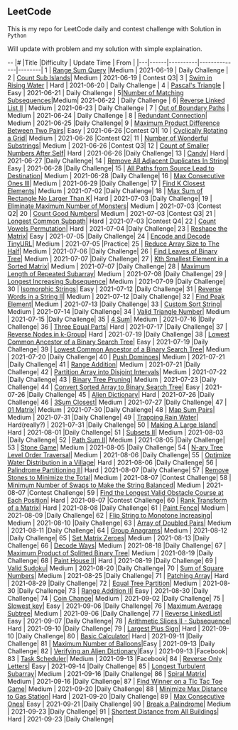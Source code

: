 ## LeetCode

This is my repo for LeetCode daily and contest challenge with Solution in `Python`

Will update with problem and my solution with simple explaination.

--
|\# |Title |Difficulty | Update Time | From |
|---|------|----------|--------------|--------|
1   |  [Range Sum Query](leetcode/1/Readme.md)   |Medium  |   2021-06-19 | Daily Challenge |
2    | [ Count Sub Islands](leetcode/2/Readme.md)| Medium | 2021-06-19 | Contest Q3|
3    | [Swim in Rising Water](leetcode/3/Readme.md) | Hard | 2021-06-20 | Daily Challenge |
4 | [Pascal's Triangle](leetcode/4/Readme.md) | Easy | 2021-06-21 | Daily Challenge |
5|[Number of Matching Subsequences](leetcode/5/Readme.md)|Medium| 2021-06-22 | Daily Challenge |
6| [Reverse Linked List II](leetcode/6/Readme.md) | Medium | 2021-06-23 | Daily Challenge |
7 | [Out of Boundary Paths](leetcode/7/Readme.md) | Medium | 2021-06-24 | Daily Challenge |
8 | [Redundant Connection](leetcode/8/Readme.md)| Medium | 2021-06-25 |Daily Challenge|
9 | [Maximum Product Difference Between Two Pairs](leetcode/9/Readme.md)| Easy | 2021-06-26 |Contest Q1|
10 | [Cyclically Rotating a Grid](leetcode/10/Readme.md)| Medium | 2021-06-26 |Contest Q2|
11 | [Number of Wonderful Substrings](leetcode/11/Readme.md)| Medium | 2021-06-26 |Contest Q3|
12 | [Count of Smaller Numbers After Self](leetcode/12/Readme.md)| Hard | 2021-06-26 |Daily Challenge|
13 | [Candy](leetcode/13/Readme.md)| Hard | 2021-06-27 |Daily Challenge|
14 | [Remove All Adjacent Duplicates In String](leetcode/14/Readme.md)| Easy | 2021-06-28 |Daily Challenge|
15 | [All Paths from Source Lead to Destination](leetcode/15/Readme.md)| Medium | 2021-06-28 |Daily Challenge|
16 | [Max Consecutive Ones III](leetcode/16/Readme.md)| Medium | 2021-06-29 |Daily Challenge|
17 | [Find K Closest Elements](leetcode/17/Readme.md)| Medium | 2021-07-02 |Daily Challenge|
18 | [Max Sum of Rectangle No Larger Than K](leetcode/18/Readme.md)| Hard | 2021-07-03 |Daily Challenge|
19 | [Eliminate Maximum Number of Monsters](leetcode/19/Readme.md)| Medium | 2021-07-03 |Contest Q2|
20 | [Count Good Numbers](leetcode/20/Readme.md)| Medium | 2021-07-03 |Contest Q3|
21 | [Longest Common Subpath](leetcode/21/Readme.md)| Hard | 2021-07-03 |Contest Q4|
22 | [Count Vowels Permutation](leetcode/22/Readme.md)| Hard | 2021-07-04 |Daily Challenge|
23 | [Reshape the Matrix](leetcode/23/Readme.md)| Easy | 2021-07-05 |Daily Challenge|
24 | [Encode and Decode TinyURL](leetcode/24/Readme.md)| Medium | 2021-07-05 |Practice|
25 | [Reduce Array Size to The Half](leetcode/25/Readme.md)| Medium | 2021-07-06 |Daily Challenge|
26 | [Find Leaves of Binary Tree](leetcode/26/Readme.md)| Medium | 2021-07-07 |Daily Challenge|
27 | [Kth Smallest Element in a Sorted Matrix](leetcode/27/Readme.md)| Medium | 2021-07-07 |Daily Challenge|
28 | [Maximum Length of Repeated Subarray](leetcode/28/Readme.md)| Medium | 2021-07-08 |Daily Challenge|
29 | [Longest Increasing Subsequence](leetcode/29/Readme.md)| Medium | 2021-07-09 |Daily Challenge|
30 | [ Isomorphic Strings](leetcode/30/Readme.md)| Easy | 2021-07-12 |Daily Challenge|
31 | [Reverse Words in a String II](leetcode/31/Readme.md)| Medium | 2021-07-12 |Daily Challenge|
32 | [Find Peak Element](leetcode/32/Readme.md)| Medium | 2021-07-13 |Daily Challenge|
33 | [Custom Sort String](leetcode/33/Readme.md)| Medium | 2021-07-14 |Daily Challenge|
34 | [Valid Triangle Number](leetcode/34/Readme.md)| Medium | 2021-07-15 |Daily Challenge|
35 | [4 Sum](leetcode/35/Readme.md)| Medium | 2021-07-16 |Daily Challenge|
36 | [Three Equal Parts](leetcode/36/Readme.md)| Hard | 2021-07-17 |Daily Challenge|
37 | [Reverse Nodes in k-Group](leetcode/37/Readme.md)| Hard | 2021-07-19 |Daily Challenge|
38 | [Lowest Common Ancestor of a Binary Search Tree](leetcode/38/Readme.md)| Easy | 2021-07-19 |Daily Challenge|
39 | [Lowest Common Ancestor of a Binary Search Tree](leetcode/39/Readme.md)| Medium | 2021-07-20 |Daily Challenge|
40 | [Push Dominoes](leetcode/40/Readme.md)| Medium | 2021-07-21 |Daily Challenge|
41 | [Range Addition](leetcode/41/Readme.md)| Medium | 2021-07-21 |Daily Challenge|
42 | [Partition Array into Disjoint Intervals](leetcode/42/Readme.md)| Medium | 2021-07-22 |Daily Challenge|
43 | [Binary Tree Pruning](leetcode/43/Readme.md)| Medium | 2021-07-23 |Daily Challenge|
44 | [Convert Sorted Array to Binary Search Tree](leetcode/44/Readme.md)| Easy | 2021-07-26 |Daily Challenge|
45 | [Alien Dictionary](leetcode/45/Readme.md)| Hard | 2021-07-26 |Daily Challenge|
46 | [3Sum Closest](leetcode/46/Readme.md)| Medium | 2021-07-27 |Daily Challenge|
47 | [01 Matrix](leetcode/47/Readme.md)| Medium | 2021-07-30 |Daily Challenge|
48 | [Map Sum Pairs](leetcode/48/Readme.md)| Medium | 2021-07-31 |Daily Challenge|
49 | [Trapping Rain Water](leetcode/49/Readme.md)| Hard(really?) | 2021-07-31 |Daily Challenge|
50 | [Making A Large Island](leetcode/50/Readme.md)| Hard | 2021-08-01 |Daily Challenge|
51 | [Subsets II](leetcode/51/Readme.md)| Medium | 2021-08-03 |Daily Challenge|
52 | [Path Sum II](leetcode/52/Readme.md)| Medium | 2021-08-05 |Daily Challenge|
53 | [Stone Game](leetcode/53/Readme.md)| Medium | 2021-08-05 |Daily Challenge|
54 | [N-ary Tree Level Order Traversal](leetcode/54/Readme.md)| Medium | 2021-08-06 |Daily Challenge|
55 | [Optimize Water Distribution in a Village](leetcode/55/Readme.md)| Hard | 2021-08-06 |Daily Challenge|
56 | [Palindrome Partitioning II](leetcode/56/Readme.md)| Hard | 2021-08-07 |Daily Challenge|
57 | [Remove Stones to Minimize the Total](leetcode/57/Readme.md)| Medium | 2021-08-07 |Contest Challenge|
58 | [Minimum Number of Swaps to Make the String Balanced](leetcode/58/Readme.md)| Medium | 2021-08-07 |Contest Challenge|
59 | [Find the Longest Valid Obstacle Course at Each Position](leetcode/59/Readme.md)| Hard | 2021-08-07 |Contest Challenge|
60 | [Rank Transform of a Matrix](leetcode/60/Readme.md)| Hard | 2021-08-08 |Daily Challenge|
61 | [ Paint Fence](leetcode/61/Readme.md)| Medium | 2021-08-09 |Daily Challenge|
62 | [Flip String to Monotone Increasing](leetcode/62/Readme.md)| Medium | 2021-08-10 |Daily Challenge|
63 | [Array of Doubled Pairs](leetcode/63/Readme.md)| Medium | 2021-08-11 |Daily Challenge|
64 | [Group Anagrams](leetcode/64/Readme.md)| Medium | 2021-08-12 |Daily Challenge|
65 | [Set Matrix Zeroes](leetcode/65/Readme.md)| Medium | 2021-08-13 |Daily Challenge|
66 | [Decode Ways](leetcode/66/Readme.md)| Medium | 2021-08-18 |Daily Challenge|
67 | [Maximum Product of Splitted Binary Tree](leetcode/67/Readme.md)| Medium | 2021-08-19 |Daily Challenge|
68 | [Paint House II](leetcode/68/Readme.md)| Hard | 2021-08-19 |Daily Challenge|
69 | [Valid Sudoku](leetcode/69/Readme.md)| Medium | 2021-08-20 |Daily Challenge|
70 | [Sum of Square Numbers](leetcode/70/Readme.md)| Medium | 2021-08-25 |Daily Challenge|
71 | [Patching Array](leetcode/71/Readme.md)| Hard | 2021-08-29 |Daily Challenge|
72 | [Equal Tree Partition](leetcode/72/Readme.md)| Medium | 2021-08-30 |Daily Challenge|
73 | [Range Addition II](leetcode/73/Readme.md)| Easy | 2021-08-30 |Daily Challenge|
74 | [Coin Change](leetcode/74/Readme.md)| Medium | 2021-09-02 |Daily Challenge|
75 | [Slowest key](leetcode/75/Readme.md)| Easy | 2021-09-06 |Daily Challenge|
76 | [Maximum Average Subtree](leetcode/76/Readme.md)| Medium | 2021-09-06 |Daily Challenge|
77 | [Reverse LinkedList](leetcode/77/Readme.md)| Easy | 2021-09-07 |Daily Challenge|
78 | [Arithmetic Slices II - Subsequence](leetcode/78/Readme.md)| Hard | 2021-09-10 |Daily Challenge|
79 | [Largest Plus Sign](leetcode/79/Readme.md)| Hard | 2021-09-10 |Daily Challenge|
80 | [Basic Calculator](leetcode/80/Readme.md)| Hard | 2021-09-11 |Daily Challenge|
81 | [Maximum Number of Balloons](leetcode/81/Readme.md)|Easy | 2021-09-13 |Daily Challenge|
82 | [Verifying an Alien Dictionary](leetcode/82/Readme.md)|Easy | 2021-09-13 |Facebook|
83 | [Task Scheduler](leetcode/83/Readme.md)| Medium | 2021-09-13 |Facebook|
84 | [Reverse Only Letters](leetcode/84/Readme.md)| Easy | 2021-09-14 |Daily Challenge|
85 | [Longest Turbulent Subarray](leetcode/85/Readme.md)| Medium | 2021-09-16 |Daily Challenge|
86 | [Spiral Matrix](leetcode/86/Readme.md)| Medium | 2021-09-16 |Daily Challenge|
87 | [Find Winner on a Tic Tac Toe Game](leetcode/87/Readme.md)| Medium | 2021-09-20 |Daily Challenge|
88 | [Minimize Max Distance to Gas Station](leetcode/88/Readme.md)| Hard | 2021-09-20 |Daily Challenge|
89 | [Max Consecutive Ones](leetcode/89/Readme.md)| Easy | 2021-09-21 |Daily Challenge|
90 | [Break a Palindrome](leetcode/90/Readme.md)| Medium | 2021-09-23 |Daily Challenge|
91 | [Shortest Distance from All Buildings](leetcode/91/Readme.md)| Hard | 2021-09-23 |Daily Challenge|